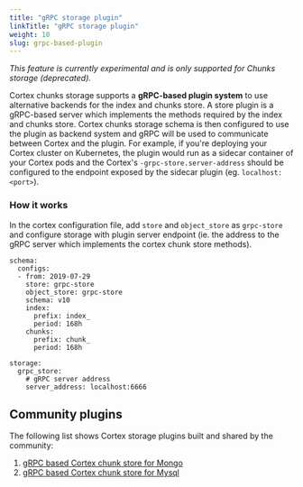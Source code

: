 ```yaml
---
title: "gRPC storage plugin"
linkTitle: "gRPC storage plugin"
weight: 10
slug: grpc-based-plugin
---
```


_This feature is currently experimental and is only supported for Chunks storage (deprecated)._

Cortex chunks storage supports a **gRPC-based plugin system** to use alternative backends for the index and chunks store.
A store plugin is a gRPC-based server which implements the methods required by the index and chunks store. Cortex chunks storage schema is then configured to use the plugin as backend system and gRPC will be used to communicate between Cortex and the plugin.
For example, if you're deploying your Cortex cluster on Kubernetes, the plugin would run as a sidecar container of your Cortex pods and the Cortex's `-grpc-store.server-address` should be configured to the endpoint exposed by the sidecar plugin (eg. `localhost:<port>`).

### How it works

In the cortex configuration file, add `store` and `object_store` as `grpc-store` and configure storage with plugin server endpoint (ie. the address to the gRPC server which implements the cortex chunk store methods).

```
schema:
  configs:
  - from: 2019-07-29
    store: grpc-store
    object_store: grpc-store
    schema: v10
    index:
      prefix: index_
      period: 168h
    chunks:
      prefix: chunk_
      period: 168h

storage:
  grpc_store:
    # gRPC server address
    server_address: localhost:6666
```

## Community plugins


The following list shows Cortex storage plugins built and shared by the community:

1. [gRPC based Cortex chunk store for Mongo](https://github.com/VineethReddy02/cortex-mongo-store)
2. [gRPC based Cortex chunk store for Mysql](https://github.com/VineethReddy02/cortex-mysql-store)
